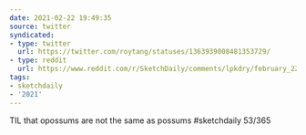 ```yaml
---
date: 2021-02-22 19:49:35
source: twitter
syndicated:
- type: twitter
  url: https://twitter.com/roytang/statuses/1363939008481353729/
- type: reddit
  url: https://www.reddit.com/r/SketchDaily/comments/lpkdry/february_22nd_opossums/godklgo/
tags:
- sketchdaily
- '2021'
---
```


TIL that opossums are not the same as possums #sketchdaily 53/365